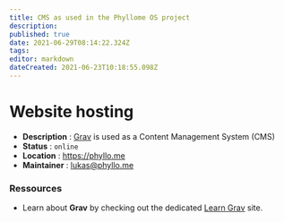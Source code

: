 ```yaml
---
title: CMS as used in the Phyllome OS project
description: 
published: true
date: 2021-06-29T08:14:22.324Z
tags: 
editor: markdown
dateCreated: 2021-06-23T10:18:55.098Z
---
```


# Website hosting

* **Description** : [Grav](https://getgrav.org/) is used as a Content Management System (CMS) 
* **Status** : `online`
* **Location** : https://phyllo.me
* **Maintainer** : lukas@phyllo.me

### Ressources

* Learn about **Grav** by checking out the dedicated [Learn Grav](http://learn.getgrav.org) site.

